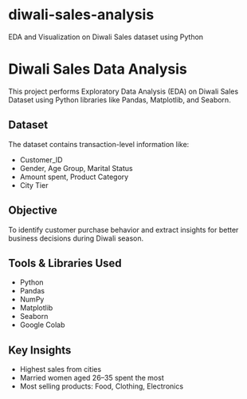 # diwali-sales-analysis
EDA and Visualization on Diwali Sales dataset using Python


# Diwali Sales Data Analysis

This project performs Exploratory Data Analysis (EDA) on Diwali Sales Dataset using Python libraries like Pandas, Matplotlib, and Seaborn.

## Dataset
The dataset contains transaction-level information like:
- Customer_ID
- Gender, Age Group, Marital Status
- Amount spent, Product Category
- City Tier

## Objective
To identify customer purchase behavior and extract insights for better business decisions during Diwali season.

## Tools & Libraries Used
- Python
- Pandas
- NumPy
- Matplotlib
- Seaborn
- Google Colab

## Key Insights
- Highest sales from cities
- Married women aged 26–35 spent the most
- Most selling products: Food, Clothing, Electronics


